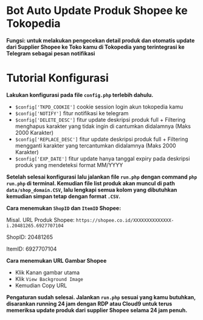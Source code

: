 # Bot Auto Update Produk Shopee ke Tokopedia
**Fungsi: untuk melakukan pengecekan detail produk dan otomatis update dari Supplier Shopee ke Toko kamu di Tokopedia yang terintegrasi ke Telegram sebagai pesan notifikasi**

# Tutorial Konfigurasi

**Lakukan konfigurasi pada file `config.php` terlebih dahulu.**
- `$config['TKPD_COOKIE']` cookie session login akun tokopedia kamu
- `$config['NOTIFY']` fitur notifikasi ke telegram
- `$config['DELETE_DESC']` fitur update deskripsi produk full + Filtering menghapus karakter yang tidak ingin di cantumkan didalamnya (Maks 2000 Karakter)
- `$config['REPLACE_DESC']` fitur update deskripsi produk full + Filtering mengganti karakter yang tercantumkan didalamnya (Maks 2000 Karakter)
- `$config['EXP_DATE']` fitur update hanya tanggal expiry pada deskripsi produk yang mendeteksi format MM/YYYY

**Setelah selesai konfigurasi lalu jalankan file `run.php` dengan command `php run.php` di terminal. Kemudian file list produk akan muncul di path `data/shop_domain.CSV`, lalu lengkapi semua kolom yang dibutuhkan kemudian simpan tetap dengan format `.CSV`.**

**Cara menemukan `ShopID` dan `ItemID` Shopee:**

Misal. URL Produk Shopee: `https://shopee.co.id/XXXXXXXXXXXXXX-i.20481265.6927707104`

ShopID: 20481265

ItemID: 6927707104

**Cara menemukan URL Gambar Shopee**
- Klik Kanan gambar utama 
- Klik `View Background Image`
- Kemudian Copy URL

**Pengaturan sudah selesai. Jalankan `run.php` sesuai yang kamu butuhkan, disarankan running 24 jam dengan RDP atau Cloud9 untuk terus memeriksa update produk dari supplier Shopee selama 24 jam penuh.**
